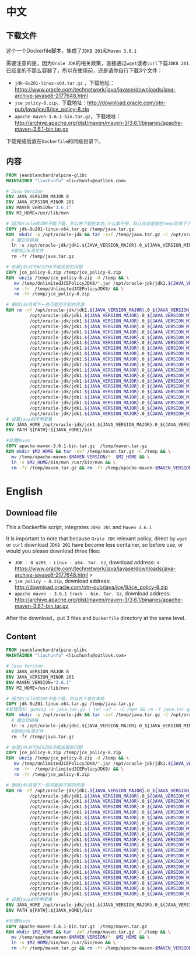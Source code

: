 # 中文

## 下载文件

这个一个Dockerfile脚本，集成了`JDK8 201`和`Maven 3.6.1`

需要注意的是，因为`Orale JDK`的相关政策，直接通过`wget`或者`curl`下载`JDK8 201`已经变的不那么容器了，所以在使用前，还是请你自行下载3个文件：

- `jdk-8u201-linux-x64.tar.gz` ，下载地址：<https://www.oracle.com/technetwork/java/javase/downloads/java-archive-javase8-2177648.html>
- `jce_policy-8.zip`，下载地址：http://download.oracle.com/otn-pub/java/jce/8/jce_policy-8.zip
- `apache-maven-3.6.1-bin.tar.gz`，下载地址：http://archive.apache.org/dist/maven/maven-3/3.6.1/binaries/apache-maven-3.6.1-bin.tar.gz

下载完成后放在`Dockerfile`的同级目录下。

## 内容

```dockerfile
FROM jeanblanchard/alpine-glibc
MAINTAINER "liuchunfu" <liuchunfu@outlook.com>

# Java Version
ENV JAVA_VERSION_MAJOR 8
ENV JAVA_VERSION_MINOR 201
ENV MAVEN_VERSION="3.6.1" 
ENV M2_HOME=/usr/lib/mvn

# 因为Oracle的JDK不能下载，所以先下载在本地,什么都不带，默认应该是放在temp目录下下的
COPY jdk-8u201-linux-x64.tar.gz /temp/java.tar.gz
RUN  mkdir -p /opt/oracle-jdk && tar -zxf /temp/java.tar.gz -C /opt/oracle-jdk && \
  # 建立软链接
  ln -s /opt/oracle-jdk/jdk1.${JAVA_VERSION_MAJOR}.0_${JAVA_VERSION_MINOR} /opt/jdk && \
  #删除jdk源文件
  rm -fr /temp/java.tar.gz

# 处理jdk对于AES256不能加密的问题
COPY jce_policy-8.zip /temp/jce_policy-8.zip
RUN  unzip /temp/jce_policy-8.zip -d /temp && \
   mv /temp/UnlimitedJCEPolicyJDK8/*.jar /opt/oracle-jdk/jdk1.${JAVA_VERSION_MAJOR}.0_${JAVA_VERSION_MINOR}/jre/lib/security/ && \
   rm -fr  /temp/UnlimitedJCEPolicyJDK8/ && \
   rm -fr /temp/jce_policy-8.zip

# 删除jdk目录下一些可能用不到的资源
RUN rm -rf /opt/oracle-jdk/jdk1.${JAVA_VERSION_MAJOR}.0_${JAVA_VERSION_MINOR}/*src.zip \
         /opt/oracle-jdk/jdk1.${JAVA_VERSION_MAJOR}.0_${JAVA_VERSION_MINOR}/lib/missioncontrol \
         /opt/oracle-jdk/jdk1.${JAVA_VERSION_MAJOR}.0_${JAVA_VERSION_MINOR}/lib/visualvm \
         /opt/oracle-jdk/jdk1.${JAVA_VERSION_MAJOR}.0_${JAVA_VERSION_MINOR}/lib/*javafx* \
         /opt/oracle-jdk/jdk1.${JAVA_VERSION_MAJOR}.0_${JAVA_VERSION_MINOR}/jre/lib/plugin.jar \
         /opt/oracle-jdk/jdk1.${JAVA_VERSION_MAJOR}.0_${JAVA_VERSION_MINOR}/jre/lib/ext/jfxrt.jar \
         /opt/oracle-jdk/jdk1.${JAVA_VERSION_MAJOR}.0_${JAVA_VERSION_MINOR}/jre/bin/javaws \
         /opt/oracle-jdk/jdk1.${JAVA_VERSION_MAJOR}.0_${JAVA_VERSION_MINOR}/jre/lib/javaws.jar \
         /opt/oracle-jdk/jdk1.${JAVA_VERSION_MAJOR}.0_${JAVA_VERSION_MINOR}/jre/lib/desktop \
         /opt/oracle-jdk/jdk1.${JAVA_VERSION_MAJOR}.0_${JAVA_VERSION_MINOR}/jre/plugin \
         /opt/oracle-jdk/jdk1.${JAVA_VERSION_MAJOR}.0_${JAVA_VERSION_MINOR}/jre/lib/deploy* \
         /opt/oracle-jdk/jdk1.${JAVA_VERSION_MAJOR}.0_${JAVA_VERSION_MINOR}/jre/lib/*javafx* \
         /opt/oracle-jdk/jdk1.${JAVA_VERSION_MAJOR}.0_${JAVA_VERSION_MINOR}/jre/lib/*jfx* \
         /opt/oracle-jdk/jdk1.${JAVA_VERSION_MAJOR}.0_${JAVA_VERSION_MINOR}/jre/lib/amd64/libdecora_sse.so \
         /opt/oracle-jdk/jdk1.${JAVA_VERSION_MAJOR}.0_${JAVA_VERSION_MINOR}/jre/lib/amd64/libprism_*.so \
         /opt/oracle-jdk/jdk1.${JAVA_VERSION_MAJOR}.0_${JAVA_VERSION_MINOR}/jre/lib/amd64/libfxplugins.so \
         /opt/oracle-jdk/jdk1.${JAVA_VERSION_MAJOR}.0_${JAVA_VERSION_MINOR}/jre/lib/amd64/libglass.so \
         /opt/oracle-jdk/jdk1.${JAVA_VERSION_MAJOR}.0_${JAVA_VERSION_MINOR}/jre/lib/amd64/libgstreamer-lite.so \
         /opt/oracle-jdk/jdk1.${JAVA_VERSION_MAJOR}.0_${JAVA_VERSION_MINOR}/jre/lib/amd64/libjavafx*.so \
         /opt/oracle-jdk/jdk1.${JAVA_VERSION_MAJOR}.0_${JAVA_VERSION_MINOR}/jre/lib/amd64/libjfx*.so
# 设置java的环境变量
ENV JAVA_HOME /opt/oracle-jdk/jdk1.${JAVA_VERSION_MAJOR}.0_${JAVA_VERSION_MINOR}
ENV PATH ${PATH}:${JAVA_HOME}/bin

#处理Maven
COPY apache-maven-3.6.1-bin.tar.gz  /temp/maven.tar.gz 
RUN mkdir $M2_HOME && tar -zxf /temp/maven.tar.gz -C /temp && \
  mv /temp/apache-maven-$MAVEN_VERSION/*  $M2_HOME && \
  ln -s $M2_HOME/bin/mvn /usr/bin/mvn && \
  rm -fr /temp/maven.tar.gz && rm -fr /temp/apache-maven-$MAVEN_VERSION
```

# English

## Download file

This a Dockerfile script, integrates ` JDK8 201 ` and ` Maven 3.6.1 `

It is important to note that because ` Orale JDK ` relevant policy, direct by ` wget ` or ` curl ` download ` JDK8 201 ` have become less container, so before use, or would you please download three files:

- ` JDK - 8 u201 - Linux - x64. Tar. Gz `, download address: < https://www.oracle.com/technetwork/java/javase/downloads/java-archive-javase8-2177648.html >
- ` jce_policy - 8.zip `, download address: http://download.oracle.com/otn-pub/java/jce/8/jce_policy-8.zip
- ` apache maven - 3.6.1 track - bin. Tar. Gz `, download address: http://archive.apache.org/dist/maven/maven-3/3.6.1/binaries/apache-maven-3.6.1-bin.tar.gz

After the download，put 3 files and ` Dockerfile ` directory at the same level.

## Content

```dockerfile
FROM jeanblanchard/alpine-glibc
MAINTAINER "liuchunfu" <liuchunfu@outlook.com>

# Java Version
ENV JAVA_VERSION_MAJOR 8
ENV JAVA_VERSION_MINOR 201
ENV MAVEN_VERSION="3.6.1" 
ENV M2_HOME=/usr/lib/mvn

# 因为Oracle的JDK不能下载，所以先下载在本地
COPY jdk-8u201-linux-x64.tar.gz /temp/java.tar.gz
#处理JDK: gunzip -c java.tar.gz | tar -xf - -C /opt && rm -f java.tar.gz
RUN  mkdir -p /opt/oracle-jdk && tar -zxf /temp/java.tar.gz -C /opt/oracle-jdk && \
  # 建立软链接
  ln -s /opt/oracle-jdk/jdk1.${JAVA_VERSION_MAJOR}.0_${JAVA_VERSION_MINOR} /opt/jdk && \
  #删除jdk源文件
  rm -fr /temp/java.tar.gz

# 处理jdk对于AES256不能加密的问题
COPY jce_policy-8.zip /temp/jce_policy-8.zip
RUN  unzip /temp/jce_policy-8.zip -d /temp && \
   mv /temp/UnlimitedJCEPolicyJDK8/*.jar /opt/oracle-jdk/jdk1.${JAVA_VERSION_MAJOR}.0_${JAVA_VERSION_MINOR}/jre/lib/security/ && \
   rm -fr  /temp/UnlimitedJCEPolicyJDK8/ && \
   rm -fr /temp/jce_policy-8.zip

# 删除jdk目录下一些可能用不到的资源
RUN rm -rf /opt/oracle-jdk/jdk1.${JAVA_VERSION_MAJOR}.0_${JAVA_VERSION_MINOR}/*src.zip \
         /opt/oracle-jdk/jdk1.${JAVA_VERSION_MAJOR}.0_${JAVA_VERSION_MINOR}/lib/missioncontrol \
         /opt/oracle-jdk/jdk1.${JAVA_VERSION_MAJOR}.0_${JAVA_VERSION_MINOR}/lib/visualvm \
         /opt/oracle-jdk/jdk1.${JAVA_VERSION_MAJOR}.0_${JAVA_VERSION_MINOR}/lib/*javafx* \
         /opt/oracle-jdk/jdk1.${JAVA_VERSION_MAJOR}.0_${JAVA_VERSION_MINOR}/jre/lib/plugin.jar \
         /opt/oracle-jdk/jdk1.${JAVA_VERSION_MAJOR}.0_${JAVA_VERSION_MINOR}/jre/lib/ext/jfxrt.jar \
         /opt/oracle-jdk/jdk1.${JAVA_VERSION_MAJOR}.0_${JAVA_VERSION_MINOR}/jre/bin/javaws \
         /opt/oracle-jdk/jdk1.${JAVA_VERSION_MAJOR}.0_${JAVA_VERSION_MINOR}/jre/lib/javaws.jar \
         /opt/oracle-jdk/jdk1.${JAVA_VERSION_MAJOR}.0_${JAVA_VERSION_MINOR}/jre/lib/desktop \
         /opt/oracle-jdk/jdk1.${JAVA_VERSION_MAJOR}.0_${JAVA_VERSION_MINOR}/jre/plugin \
         /opt/oracle-jdk/jdk1.${JAVA_VERSION_MAJOR}.0_${JAVA_VERSION_MINOR}/jre/lib/deploy* \
         /opt/oracle-jdk/jdk1.${JAVA_VERSION_MAJOR}.0_${JAVA_VERSION_MINOR}/jre/lib/*javafx* \
         /opt/oracle-jdk/jdk1.${JAVA_VERSION_MAJOR}.0_${JAVA_VERSION_MINOR}/jre/lib/*jfx* \
         /opt/oracle-jdk/jdk1.${JAVA_VERSION_MAJOR}.0_${JAVA_VERSION_MINOR}/jre/lib/amd64/libdecora_sse.so \
         /opt/oracle-jdk/jdk1.${JAVA_VERSION_MAJOR}.0_${JAVA_VERSION_MINOR}/jre/lib/amd64/libprism_*.so \
         /opt/oracle-jdk/jdk1.${JAVA_VERSION_MAJOR}.0_${JAVA_VERSION_MINOR}/jre/lib/amd64/libfxplugins.so \
         /opt/oracle-jdk/jdk1.${JAVA_VERSION_MAJOR}.0_${JAVA_VERSION_MINOR}/jre/lib/amd64/libglass.so \
         /opt/oracle-jdk/jdk1.${JAVA_VERSION_MAJOR}.0_${JAVA_VERSION_MINOR}/jre/lib/amd64/libgstreamer-lite.so \
         /opt/oracle-jdk/jdk1.${JAVA_VERSION_MAJOR}.0_${JAVA_VERSION_MINOR}/jre/lib/amd64/libjavafx*.so \
         /opt/oracle-jdk/jdk1.${JAVA_VERSION_MAJOR}.0_${JAVA_VERSION_MINOR}/jre/lib/amd64/libjfx*.so
# 设置java的环境变量
ENV JAVA_HOME /opt/oracle-jdk/jdk1.${JAVA_VERSION_MAJOR}.0_${JAVA_VERSION_MINOR}
ENV PATH ${PATH}:${JAVA_HOME}/bin

#处理Maven
COPY apache-maven-3.6.1-bin.tar.gz  /temp/maven.tar.gz 
RUN mkdir $M2_HOME && tar -zxf /temp/maven.tar.gz -C /temp && \
  mv /temp/apache-maven-$MAVEN_VERSION/*  $M2_HOME && \
  ln -s $M2_HOME/bin/mvn /usr/bin/mvn && \
  rm -fr /temp/maven.tar.gz && rm -fr /temp/apache-maven-$MAVEN_VERSION
```

